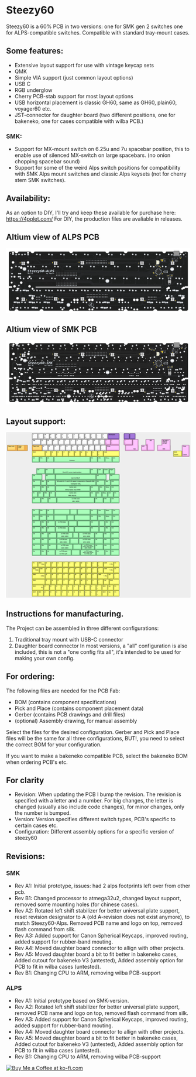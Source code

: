 # Steezy60

Steezy60 is a 60% PCB in two versions: one for SMK gen 2 switches one for ALPS-compatible switches. Compatible with standard tray-mount cases.

## Some features:
- Extensive layout support for use with vintage keycap sets
- QMK
- Simple VIA support (just common layout options)
- USB C
- RGB underglow
- Cherry PCB-stab support for most layout options
- USB horizontal placement is classic GH60, same as GH60, plain60, voyager60 etc.
- JST-connector for daughter board (two different positions, one for bakeneko, one for cases compatible with wilba PCB.)

### SMK:
- Support for MX-mount switch on 6.25u and 7u spacebar position, this to enable use of silenced MX-switch on large spacebars. (no onion chopping spacebar sound)
- Support for some of the weird Alps switch positions for compatibility with SMK Alps mount switches and classic Alps keysets (not for cherry stem SMK switches).

## Availability:
As an option to DIY, I'll try and keep these available for purchase here: https://4pplet.com/ For DIY, the production files are avaliable in releases.

## Altium view of ALPS PCB
![alt text](./readme-images/Steezy60-Alps_Rev_B1.jpg "PCB View - Rev B")

## Altium view of SMK PCB
![alt text](./readme-images/Steezy60-SMK_Rev_B1.jpg "PCB View - Rev B")

## Layout support:
![alt text](./readme-images/layout_support_A3.jpg "Layout support")

## Instructions for manufacturing.

The Project can be assembled in three different configurations:
1. Traditional tray mount with USB-C connector
2. Daughter board connector
In most versions, a "all" configuration is also included, this is not a "one config fits all", it's intended to be used for making your own config.

## For ordering:
The following files are needed for the PCB Fab:
- BOM (contains component specifications)
- Pick and Place (contains component placement data)
- Gerber (contains PCB drawings and drill files)
- (optional) Assembly drawing, for manual assembly

Select the files for the desired configuration. Gerber and Pick and Place files will be the same for all three configurations, BUT!, you need to select the correct BOM for your configuration.

If you want to make a bakeneko compatible PCB, select the bakeneko BOM when ordering PCB's etc.

## For clarity
- Revision: When updating the PCB I bump the revision. The revision is specified with a letter and a number. For big changes, the letter is changed (usually also include code changes), for minor changes, only the number is bumped.
- Version: Version specifies different switch types, PCB's specific to certain cases etc.
- Configuration: Different assembly options for a specific version of steezy60 

## Revisions:

### SMK 
- Rev A1: Initial prototype, issues: had 2 alps footprints left over from other pcb.
- Rev B1: Changed processor to atmega32u2, changed layout support, removed some mounting holes (for chinese cases).
- Rev A2: Rotated left shift stabilizer for better universal plate support, reset revision designator to A (old A-revision does not exist anymore), to match Steezy60-Alps. Removed PCB name and logo on top, removed flash command from silk.
- Rev A3: Added support for Canon Spherical Keycaps, improved routing, added support for rubber-band mouting.
- Rev A4: Moved daughter board connector to allign with other projects.
- Rev A5: Moved daughter board a bit to fit better in bakeneko cases, Added cutout for bakeneko V3 (untested), Added assembly option for PCB to fit in wilba cases (untested).
- Rev B1: Changing CPU to ARM, removing wilba PCB-support

### ALPS
- Rev A1: Initial prototype based on SMK-version.
- Rev A2: Rotated left shift stabilizer for better universal plate support, removed PCB name and logo on top, removed flash command from silk.
- Rev A3: Added support for Canon Spherical Keycaps, improved routing, added support for rubber-band mouting.
- Rev A4: Moved daughter board connector to allign with other projects.
- Rev A5: Moved daughter board a bit to fit better in bakeneko cases, Added cutout for bakeneko V3 (untested), Added assembly option for PCB to fit in wilba cases (untested).
- Rev B1: Changing CPU to ARM, removing wilba PCB-support

<a href='https://ko-fi.com/4pplet' target='_blank'><img height='35' style='border:0px;height:46px;' src='https://az743702.vo.msecnd.net/cdn/kofi3.png?v=0' border='0' alt='Buy Me a Coffee at ko-fi.com' />
